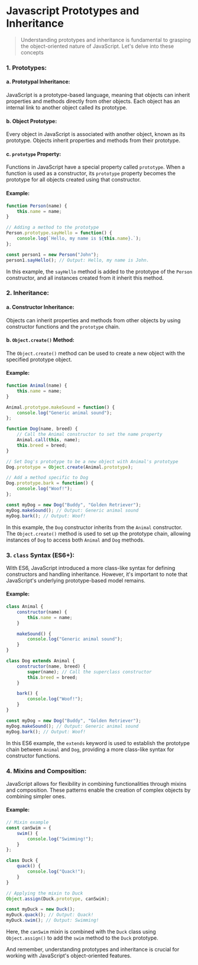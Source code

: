 # Javascript Prototypes and Inheritance

> Understanding prototypes and inheritance is fundamental to grasping the object-oriented nature of JavaScript. Let's delve into these concepts

### 1. **Prototypes:**

#### a. **Prototypal Inheritance:**
JavaScript is a prototype-based language, meaning that objects can inherit properties and methods directly from other objects. Each object has an internal link to another object called its prototype.

#### b. **Object Prototype:**
Every object in JavaScript is associated with another object, known as its prototype. Objects inherit properties and methods from their prototype.

#### c. **`prototype` Property:**
Functions in JavaScript have a special property called `prototype`. When a function is used as a constructor, its `prototype` property becomes the prototype for all objects created using that constructor.

#### Example:

```javascript
function Person(name) {
    this.name = name;
}

// Adding a method to the prototype
Person.prototype.sayHello = function() {
    console.log(`Hello, my name is ${this.name}.`);
};

const person1 = new Person("John");
person1.sayHello(); // Output: Hello, my name is John.
```

In this example, the `sayHello` method is added to the prototype of the `Person` constructor, and all instances created from it inherit this method.

### 2. **Inheritance:**

#### a. **Constructor Inheritance:**
Objects can inherit properties and methods from other objects by using constructor functions and the `prototype` chain.

#### b. **`Object.create()` Method:**
The `Object.create()` method can be used to create a new object with the specified prototype object.

#### Example:

```javascript
function Animal(name) {
    this.name = name;
}

Animal.prototype.makeSound = function() {
    console.log("Generic animal sound");
};

function Dog(name, breed) {
    // Call the Animal constructor to set the name property
    Animal.call(this, name);
    this.breed = breed;
}

// Set Dog's prototype to be a new object with Animal's prototype
Dog.prototype = Object.create(Animal.prototype);

// Add a method specific to Dog
Dog.prototype.bark = function() {
    console.log("Woof!");
};

const myDog = new Dog("Buddy", "Golden Retriever");
myDog.makeSound(); // Output: Generic animal sound
myDog.bark(); // Output: Woof!
```

In this example, the `Dog` constructor inherits from the `Animal` constructor. The `Object.create()` method is used to set up the prototype chain, allowing instances of `Dog` to access both `Animal` and `Dog` methods.

### 3. **`class` Syntax (ES6+):**
With ES6, JavaScript introduced a more class-like syntax for defining constructors and handling inheritance. However, it's important to note that JavaScript's underlying prototype-based model remains.

#### Example:

```javascript
class Animal {
    constructor(name) {
        this.name = name;
    }

    makeSound() {
        console.log("Generic animal sound");
    }
}

class Dog extends Animal {
    constructor(name, breed) {
        super(name); // Call the superclass constructor
        this.breed = breed;
    }

    bark() {
        console.log("Woof!");
    }
}

const myDog = new Dog("Buddy", "Golden Retriever");
myDog.makeSound(); // Output: Generic animal sound
myDog.bark(); // Output: Woof!
```

In this ES6 example, the `extends` keyword is used to establish the prototype chain between `Animal` and `Dog`, providing a more class-like syntax for constructor functions.

### 4. **Mixins and Composition:**
JavaScript allows for flexibility in combining functionalities through mixins and composition. These patterns enable the creation of complex objects by combining simpler ones.

#### Example:

```javascript
// Mixin example
const canSwim = {
    swim() {
        console.log("Swimming!");
    }
};

class Duck {
    quack() {
        console.log("Quack!");
    }
}

// Applying the mixin to Duck
Object.assign(Duck.prototype, canSwim);

const myDuck = new Duck();
myDuck.quack(); // Output: Quack!
myDuck.swim(); // Output: Swimming!
```

Here, the `canSwim` mixin is combined with the `Duck` class using `Object.assign()` to add the `swim` method to the `Duck` prototype.

And remember, understanding prototypes and inheritance is crucial for working with JavaScript's object-oriented features.